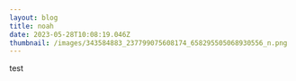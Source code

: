 ```yaml
---
layout: blog
title: noah
date: 2023-05-28T10:08:19.046Z
thumbnail: /images/343584883_237799075608174_658295505068930556_n.png
---
```

t﻿est